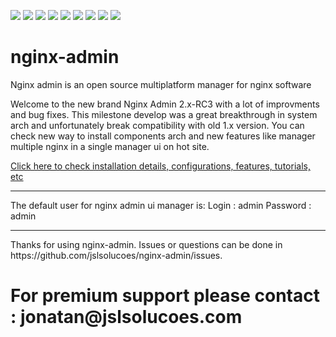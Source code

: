 [![][travis img]][travis]
[![][license img]][license]
[![][sonar img]][sonar]
[![][bugs img]][bugs]
[![][coverage img]][coverage]
[![][lines img]][lines]
[![][vulnerabilities img]][vulnerabilities]
[![][code_smells img]][code_smells]
[![][paypal img]][paypal]

[travis]:https://travis-ci.org/jslsolucoes/nginx-admin
[travis img]:https://travis-ci.org/jslsolucoes/nginx-admin.svg?branch=master

[license]:LICENSE
[license img]:https://img.shields.io/badge/License-Apache%202-blue.svg

[sonar]:https://sonarcloud.io/dashboard/index/com.jslsolucoes:nginx-admin
[sonar img]:https://sonarcloud.io/api/badges/gate?key=com.jslsolucoes:nginx-admin

[bugs]:https://sonarcloud.io/dashboard/index/com.jslsolucoes:nginx-admin
[bugs img]:https://sonarcloud.io/api/badges/measure?key=com.jslsolucoes:nginx-admin&metric=bugs

[coverage]:https://sonarcloud.io/dashboard/index/com.jslsolucoes:nginx-admin
[coverage img]:https://sonarcloud.io/api/badges/measure?key=com.jslsolucoes:nginx-admin&metric=coverage

[bugs]:https://sonarcloud.io/dashboard/index/com.jslsolucoes:nginx-admin
[bugs img]:https://sonarcloud.io/api/badges/measure?key=com.jslsolucoes:nginx-admin&metric=bugs

[lines]:https://sonarcloud.io/dashboard/index/com.jslsolucoes:nginx-admin
[lines img]:https://sonarcloud.io/api/badges/measure?key=com.jslsolucoes:nginx-admin&metric=lines

[vulnerabilities]:https://sonarcloud.io/dashboard/index/com.jslsolucoes:nginx-admin
[vulnerabilities img]:https://sonarcloud.io/api/badges/measure?key=com.jslsolucoes:nginx-admin&metric=vulnerabilities

[code_smells]:https://sonarcloud.io/dashboard/index/com.jslsolucoes:nginx-admin
[code_smells img]:https://sonarcloud.io/api/badges/measure?key=com.jslsolucoes:nginx-admin&metric=code_smells

[paypal]:https://www.paypal.com/cgi-bin/webscr?cmd=_s-xclick&hosted_button_id=PE25DPU3CNFH4
[paypal img]:https://www.paypalobjects.com/en_US/i/btn/btn_donateCC_LG.gif

# nginx-admin
Nginx admin is an open source multiplatform manager for nginx software

Welcome to the new brand Nginx Admin 2.x-RC3 with a lot of improvments and bug fixes. 
This milestone develop was a great breakthrough in system arch and unfortunately break compatibility with old 1.x version. 
You can check new way to install components arch and new features like manager multiple nginx in a single manager ui on hot site.

<a href="http://ng-admin.jslsolucoes.com" target="_blank">Click here to check installation details, configurations, features, tutorials, etc </a>

<hr/>
The default user for nginx admin ui manager is: 
Login :    admin
Password : admin

<hr/>
Thanks for using nginx-admin.
Issues or questions can be done in https://github.com/jslsolucoes/nginx-admin/issues. 
<h1>For premium support please contact : jonatan@jslsolucoes.com</h2>


